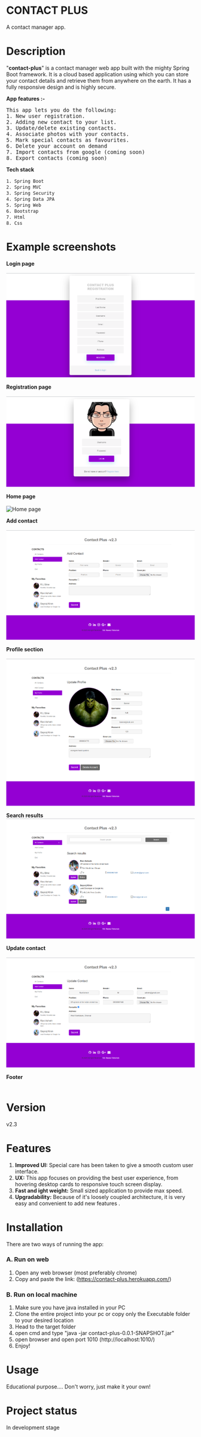 # CONTACT PLUS
A contact manager app.

# Description
"**contact-plus**" is a contact manager web app built with the mighty Spring Boot framework. It is a cloud based application using which you can store your contact details and retrieve them from anywhere on the earth. It has a fully responsive design and is highly secure. 

**App features :-**

<pre>
This app lets you do the following:
1. New user registration.
2. Adding new contact to your list.
3. Update/delete existing contacts.
4. Associate photos with your contacts.
5. Mark special contacts as favourites.
6. Delete your account on demand
7. Import contacts from google (coming soon)
8. Export contacts (coming soon)
</pre>


**Tech stack**


    1. Spring Boot
    2. Spring MVC
    3. Spring Security
    4. Spring Data JPA
    5. Spring Web
    6. Bootstrap
    7. Html
    8. Css

</pre>      

# Example screenshots
**Login page**<br/><br/>
![Registration](https://github.com/Nawaz2000/contact-manager/blob/master/screenshots/registration.png)

**Registration page**<br/><br/>
![Login](https://github.com/Nawaz2000/contact-manager/blob/master/screenshots/login.png)

**Home page**<br/><br/>
![Home page](https://github.com/Nawaz2000/contact-manager/blob/master/screenshots/home.png)

**Add contact**<br/><br/>
![Add contact](https://github.com/Nawaz2000/contact-manager/blob/master/screenshots/add-contact.png)

**Profile section**<br/><br/>
![Profile](https://github.com/Nawaz2000/contact-manager/blob/master/screenshots/profile.png)

**Search results**<br/>
![Search](https://github.com/Nawaz2000/contact-manager/blob/master/screenshots/search.png)

**Update contact**<br/><br/>
![Update contact](https://github.com/Nawaz2000/contact-manager/blob/master/screenshots/update-contact.png)

**Footer**<br/><br/>

# Version
v2.3

# Features
1. **Improved UI:** Special care has been taken to give a smooth custom user interface. 
2. **UX:** This app focuses on providing the best user experience, from hovering desktop cards to responsive touch screen display.
3. **Fast and ight weight:** Small sized application to provide max speed.
4. **Upgradability:** Because of it's loosely coupled architecture, it is very easy and convenient to add new features  .

# Installation
There are two ways of running the app:<br/>
### **A. Run on web**

1. Open any web browser (most preferably chrome)
2. Copy and paste the link: (https://contact-plus.herokuapp.com/)

### **B. Run on local machine**

1. Make sure you have java installed in your PC
2. Clone the entire project into your pc or copy only the Executable folder to your desired location
3. Head to the target folder
6. open cmd and type "java -jar contact-plus-0.0.1-SNAPSHOT.jar"
7. open browser and open port 1010 (http://localhost:1010/)
8. Enjoy!

# Usage
Educational purpose....
Don't worry, just make it your own!

# Project status
In development stage

